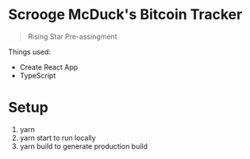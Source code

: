 # Scrooge McDuck's Bitcoin Tracker

> Rising Star Pre-assingment

Things used:

- Create React App
- TypeScript

# Setup

1. yarn
2. yarn start to run locally
3. yarn build to generate production build

